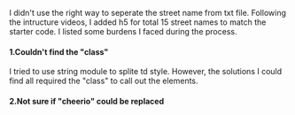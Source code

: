 <p>I didn't use the right way to seperate the street name from txt file. Following the intructure videos, I added h5 for total 15 street names to match the starter code. 
  I listed some burdens I faced during the process.</p>

<h4>1.Couldn't find the "class"</h4>
<p>I tried to use string module to splite td style. However, the solutions I could find all required the "class" to call out the elements.</p>

<h4>2.Not sure if "cheerio" could be replaced</h4>
